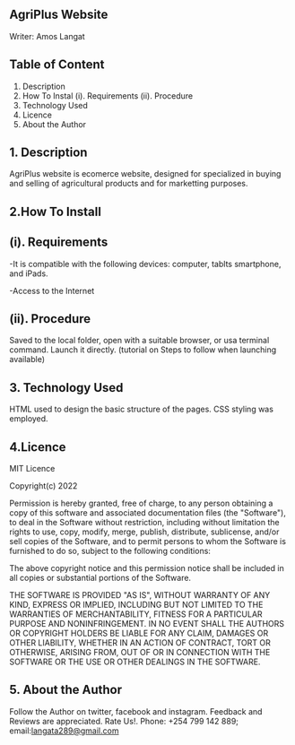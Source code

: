 ## AgriPlus Website
Writer: Amos Langat
## Table of Content

1. Description 
2. How To Instal 
(i). Requirements 
(ii). Procedure
3. Technology Used
4. Licence
5. About the Author
## 1. Description 
AgriPlus website is ecomerce website, designed for specialized in buying and selling of agricultural products and for marketting purposes.
## 2.How To Install 
## (i). Requirements 
-It is compatible with the following devices: computer, tablts smartphone, and iPads.

-Access to the Internet 
## (ii). Procedure 
Saved to the local folder, open with a suitable browser, or usa terminal command.
Launch it directly. (tutorial on Steps to follow when launching available)

## 3. Technology Used 
HTML used to design the basic structure of the pages. CSS styling was employed.

## 4.Licence 
MIT Licence

Copyright(c) 2022

Permission is hereby granted, free of charge, to any person obtaining a copy of this software and associated documentation files (the "Software"), to deal in the Software without restriction, including without limitation the rights to use, copy, modify, merge, publish, distribute, sublicense, and/or sell copies of the Software, and to permit persons to whom the Software is furnished to do so, subject to the following conditions:

The above copyright notice and this permission notice shall be included in all copies or substantial portions of the Software.

THE SOFTWARE IS PROVIDED "AS IS", WITHOUT WARRANTY OF ANY KIND, EXPRESS OR IMPLIED, INCLUDING BUT NOT LIMITED TO THE WARRANTIES OF MERCHANTABILITY, FITNESS FOR A PARTICULAR PURPOSE AND NONINFRINGEMENT. IN NO EVENT SHALL THE AUTHORS OR COPYRIGHT HOLDERS BE LIABLE FOR ANY CLAIM, DAMAGES OR OTHER LIABILITY, WHETHER IN AN ACTION OF CONTRACT, TORT OR OTHERWISE, ARISING FROM, OUT OF OR IN CONNECTION WITH THE SOFTWARE OR THE USE OR OTHER DEALINGS IN THE SOFTWARE.

## 5. About the Author 
Follow the Author on twitter, facebook and instagram. Feedback and Reviews are appreciated. Rate Us!. Phone: +254 799 142 889; email:langata289@gmail.com